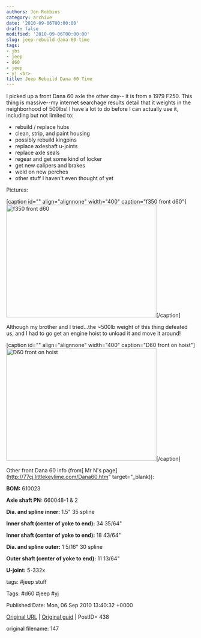 ```yaml
---
authors: Jon Robbins
category: archive
date: '2010-09-06T00:00:00'
draft: false
modified: '2010-09-06T00:00:00'
slug: jeep-rebuild-dana-60-time
tags:
- jbs
- jeep
- d60
- jeep
- yj <br>
title: Jeep Rebuild Dana 60 Time
---
```


I picked up a front Dana 60 axle the other day-- it is from a 1979 F250.  This thing is massive--my internet searchage results detail that it weights in the neighborhood of 500lbs!  I have a lot to do before I can actually use it, including but not limited to:

 <ul>
<li>rebuild / replace hubs</li>
<li>clean, strip, and paint housing</li>
<li>possibly rebuild kingpins</li>
<li>replace axleshaft u-joints</li>
<li>replace axle seals</li>
<li>regear and get some kind of locker</li>
<li>get new calipers and brakes</li>
<li>weld on new perches</li>
<li>other stuff I haven't even thought of yet</li>
</ul>
Pictures:

 [caption id="" align="alignnone" width="400" caption="f350 front d60"][<img title="f350 front d60" src="http://lh5.ggpht.com/_d4xnJM_h7n4/TITgobS7WaI/AAAAAAAAAGo/iMKfDvEjEtY/s400/IMG_20100904_131310.jpg" alt="f350 front d60" width="400" height="299" />](http://lh5.ggpht.com/_d4xnJM_h7n4/TITgobS7WaI/AAAAAAAAAGo/iMKfDvEjEtY/s800/IMG_20100904_131310.jpg)[/caption]

 Although my brother and I tried...the ~500lb weight of this thing defeated us, and I had to go get an engine hoist to unload it and move it around!

 [caption id="" align="alignnone" width="400" caption="D60 front on hoist"][<img title="D60 front on hoist" src="http://lh6.ggpht.com/_d4xnJM_h7n4/TITgZIFRInI/AAAAAAAAAGk/8ZLYiHm7RRU/s400/IMG_20100905_121613.jpg" alt="D60 front on hoist" width="400" height="299" />](http://lh6.ggpht.com/_d4xnJM_h7n4/TITgZIFRInI/AAAAAAAAAGk/8ZLYiHm7RRU/s800/IMG_20100905_121613.jpg)[/caption]

 Other front Dana 60  info (from[ Mr N's page](http://77cj.littlekeylime.com/Dana60.htm" target="_blank)):

 <strong>BOM:</strong> 610023

 <strong>Axle shaft PN:</strong> 660048-1 &amp; 2

 <strong>Dia. and spline inner:</strong> 1.5"  35 spline

 <strong>Inner shaft (center of yoke to end):</strong> 34 35/64"

 <strong>Inner shaft (center of yoke to end):</strong> 18 43/64"

 <strong>Dia. and spline outer:</strong> 1 5/16"   30 spline

 <strong>Outer shaft (center of yoke to end):</strong> 11 13/64"

 <strong>U-joint:</strong> 5-332x

 



tags: #jeep stuff 

Tags:  #d60 #jeep #yj 


Published Date: Mon, 06 Sep 2010 13:40:32 +0000 

[Original URL](http://factorq.net/2010/09/06/jeep-rebuild-dana-60-time/) | [Original guid](http://factorq.net/?p=438) | PostID= 438

 original filename: 147